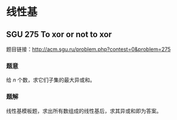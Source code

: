 # 线性基
## SGU 275 To xor or not to xor 
题目链接：http://acm.sgu.ru/problem.php?contest=0&problem=275
### 题意
给 $n$ 个数，求它们子集的最大异或和。
### 题解
线性基模板题，求出所有数组成的线性基后，求其异或和即为答案。
